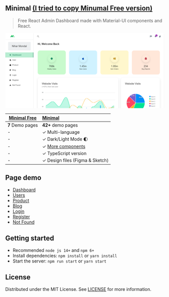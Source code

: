 ## Minimal [(I tried to copy Minumal Free version)](https://minimal-kit-react.vercel.app/)



> Free React Admin Dashboard made with Material-UI components and React.

![preview](public/preview.png)

| [Minimal Free](https://minimal-kit-react.vercel.app/) | [Minimal](https://material-ui.com/store/items/minimal-dashboard/) |
| ----------------------------------------------------- | :---------------------------------------------------------------- |
| **7** Demo pages                                      | **42+** demo pages                                                |
| -                                                     | ✓ Multi-language                                                  |
| -                                                     | ✓ Dark/Light Mode 🌓                                              |
| -                                                     | ✓ [More components](https://minimals.cc/components)               |
| -                                                     | ✓ TypeScript version                                              |
| -                                                     | ✓ Design files (Figma & Sketch)                                   |

## Page demo

- [Dashboard](https://mui-react-dashboard.netlify.app/dashboard/app)
- [Users](https://mui-react-dashboard.netlify.app/dashboard/user)
- [Product](https://mui-react-dashboard.netlify.app/dashboard/products)
- [Blog](https://mui-react-dashboard.netlify.app/dashboard/blog)
- [Login](https://mui-react-dashboard.netlify.app/dashboard/login)
- [Register](https://mui-react-dashboard.netlify.app/dashboard/register)
- [Not Found](https://mui-react-dashboard.netlify.app/dashboard/not-found)

## Getting started

- Recommended `node js 14+` and `npm 6+`
- Install dependencies: `npm install` or `yarn install`
- Start the server: `npm run start` or `yarn start`

## License

Distributed under the MIT License. See [LICENSE](https://github.com/minimal-ui-kit/minimal.free/blob/main/LICENSE.md) for more information.


